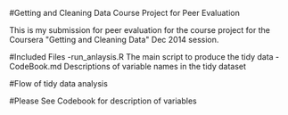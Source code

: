 #Getting and Cleaning Data Course Project for Peer Evaluation

This is my submission for peer evaluation for the course project for
the Coursera "Getting and Cleaning Data" Dec 2014 session.

#Included Files
-run_anlaysis.R		The main script to produce the tidy data
-CodeBook.md  		Descriptions of variable names in the tidy dataset
	

#Flow of tidy data analysis





#Please See Codebook for description of variables